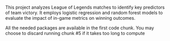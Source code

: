 This project analyzes League of Legends matches to identify key predictors of team victory. It employs logistic regression and random forest models to evaluate the impact of in-game metrics on winning outcomes.

All the needed packages are available in the first code chunk. You may choose to discard running chunk #5 if it takes too long to compute
